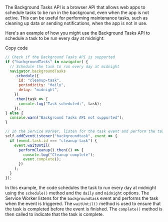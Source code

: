 The Background Tasks API is a browser API that allows web apps to schedule tasks to be run in the background, even when the app is not active. This can be useful for performing maintenance tasks, such as cleaning up data or sending notifications, when the app is not in use.

Here's an example of how you might use the Background Tasks API to schedule a task to be run every day at midnight:

Copy code

```js
// Check if the Background Tasks API is supported
if ("backgroundTasks" in navigator) {
  // Schedule the task to run every day at midnight
  navigator.backgroundTasks
    .schedule({
      id: "cleanup-task",
      periodicity: "daily",
      delay: "midnight",
    })
    .then(task => {
      console.log("Task scheduled:", task);
    });
} else {
  console.warn("Background Tasks API not supported");
}

// In the Service Worker, listen for the task event and perform the task
self.addEventListener("backgroundtask", event => {
  if (event.task.id === "cleanup-task") {
    event.waitUntil(
      performCleanup().then(() => {
        console.log("Cleanup complete");
        event.complete();
      })
    );
  }
});
```

In this example, the code schedules the task to run every day at midnight using the `schedule()` method and the `daily` and `midnight` options. The Service Worker listens for the `backgroundtask` event and performs the task when the event is triggered. The `waitUntil()` method is used to ensure that the task is completed before the event is finished. The `complete()` method is then called to indicate that the task is complete.
